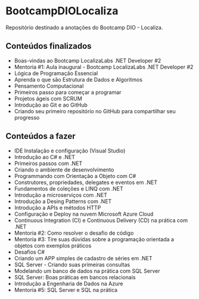 # BootcampDIOLocaliza
Repositório destinado a anotações do Bootcamp DIO - Localiza.

## Conteúdos finalizados
  
 - Boas-vindas ao Bootcamp LocalizaLabs .NET Developer #2
 - Mentoria #1: Aula inaugural - Bootcamp LocalizaLabs .NET Developer #2
 - Lógica de Programação Essencial
 - Aprenda o que são Estrutura de Dados e Algoritmos 
 - Pensamento Computacional
 - Primeiros passo para começar a programar
 - Projetos ágeis com SCRUM
 - Introdução ao Git e ao GitHub
 - Criando seu primeiro repositório no GitHub para compartilhar seu progresso

## Conteúdos a fazer

 - IDE Instalação e configuração (Visual Studio)
 - Introdução ao C# e .NET
 - Primeiros passos com .NET
 - Criando o ambiente de desenvolvimento
 - Programmando com Orientação a Objeto com C#
 - Construtores, propriedades, delegates e eventos em .NET
 - Fundamentos de coleções e LINQ com .NET
 - Introdução a microserviços com .NET
 - Introdução a Desing Patterns com .NET
 - Introdução a APIs e métodos HTTP
 - Configuração e Deploy na nuvem Microsoft Azure Cloud
 - Continuous Integration (CI) e Continuous Delivery (CD) na prática com .NET
 - Mentoria #2: Como resolver o desafio de código
 - Mentoria #3: Tire suas dúvidas sobre a programação orientada a objetos com exemplos práticos
 - Desafios C#
 - Criando um APP simples de cadastro de séries em .NET
 - SQL Server - Criando suas primeiras consultas 
 - Modelando um banco de dados na prática com SQL Server
 - SQL Server: Boas práticas em bancos relacionais 
 - Introdução a Engenharia de Dados na Azure
 - Mentoria #5: SQL Server e SQL na prática
